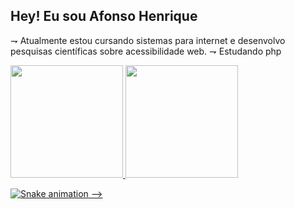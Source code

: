 ## Hey! Eu sou Afonso Henrique 

⇁ Atualmente estou cursando sistemas para internet e desenvolvo pesquisas científicas sobre acessibilidade web. 
⇁ Estudando php 


 <div>
  <a href="https://github.com/aefonso">
  <img height="180em" src="https://github-readme-stats.vercel.app/api?username=aefonso&show_icons=true&theme=dracula&include_all_commits=true&count_private=true"/>
  <img height="180em" src="https://github-readme-stats.vercel.app/api/top-langs/?username=aefonso&layout=compact&langs_count=7&theme=dracula"/>
</div>
  
  
   ![Snake animation](https://github.com/aefonso/aefonso/blob/output/github-contribution-grid-snake.svg)
-->
